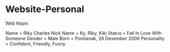# Website-Personal
Web Kepin

Name = Riky Charles
Nick Name = Ky, Riky, Kiki
Status = Fall In Love With Someone
Gender = Male
Born = Pontianak, 26 Desember 2006
Personality = Confident, Friendly, Funny
